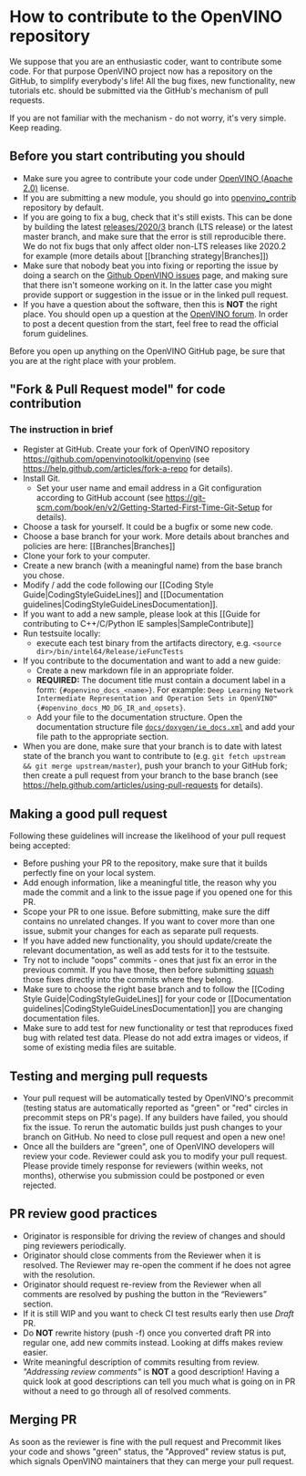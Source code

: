 # How to contribute to the OpenVINO repository

We suppose that you are an enthusiastic coder, want to contribute some code. For that purpose OpenVINO project now has a repository on the GitHub, to simplify everybody's life! All the bug fixes, new functionality, new tutorials etc. should be submitted via the GitHub's mechanism of pull requests.

If you are not familiar with the mechanism - do not worry, it's very simple. Keep reading.

## Before you start contributing you should

* Make sure you agree to contribute your code under [OpenVINO (Apache 2.0)] license.
* If you are submitting a new module, you should go into [openvino_contrib] repository by default.
* If you are going to fix a bug, check that it's still exists. This can be done by building the latest [releases/2020/3] branch (LTS release) or the latest master branch, and make sure that the error is still reproducible there. We do not fix bugs that only affect older non-LTS releases like 2020.2 for example (more details about [[branching strategy|Branches]])
* Make sure that nobody beat you into fixing or reporting the issue by doing a search on the [Github OpenVINO issues] page, and making sure that there isn't someone working on it. In the latter case you might provide support or suggestion in the issue or in the linked pull request.
* If you have a question about the software, then this is **NOT** the right place. You should open up a question at the [OpenVINO forum]. In order to post a decent question from the start, feel free to read the official forum guidelines.

Before you open up anything on the OpenVINO GitHub page, be sure that you are at the right place with your problem.

## "Fork & Pull Request model" for code contribution

### The instruction in brief
* Register at GitHub. Create your fork of OpenVINO repository https://github.com/openvinotoolkit/openvino (see https://help.github.com/articles/fork-a-repo for details).
* Install Git.
   * Set your user name and email address in a Git configuration according to GitHub account (see https://git-scm.com/book/en/v2/Getting-Started-First-Time-Git-Setup for details).
* Choose a task for yourself. It could be a bugfix or some new code.
* Choose a base branch for your work. More details about branches and policies are here: [[Branches|Branches]]
* Clone your fork to your computer.
* Create a new branch (with a meaningful name) from the base branch you chose.
* Modify / add the code following our [[Coding Style Guide|CodingStyleGuideLines]] and [[Documentation guidelines|CodingStyleGuideLinesDocumentation]].
* If you want to add a new sample, please look at this [[Guide for contributing to C++/C/Python IE samples|SampleContribute]]
* Run testsuite locally:
    * execute each test binary from the artifacts directory, e.g. `<source dir>/bin/intel64/Release/ieFuncTests`
* If you contribute to the documentation and want to add a new guide:
   * Create a new markdown file in an appropriate folder.
   * **REQUIRED:** The document title must contain a document label in a form: `{#openvino_docs_<name>}`. For example: `Deep Learning Network Intermediate Representation and Operation Sets in OpenVINO™ {#openvino_docs_MO_DG_IR_and_opsets}`.
   * Add your file to the documentation structure. Open the documentation structure file [`docs/doxygen/ie_docs.xml`] and add your file path to the appropriate section.
* When you are done, make sure that your branch is to date with latest state of the branch you want to contribute to (e.g. `git fetch upstream && git merge upstream/master`), push your branch to your GitHub fork; then create a pull request from your branch to the base branch (see https://help.github.com/articles/using-pull-requests for details).

## Making a good pull request

Following these guidelines will increase the likelihood of your pull request being accepted:

* Before pushing your PR to the repository, make sure that it builds perfectly fine on your local system.
* Add enough information, like a meaningful title, the reason why you made the commit and a link to the issue page if you opened one for this PR.
* Scope your PR to one issue. Before submitting, make sure the diff contains no unrelated changes. If you want to cover more than one issue, submit your changes for each as separate pull requests.
* If you have added new functionality, you should update/create the relevant documentation, as well as add tests for it to the testsuite.
* Try not to include "oops" commits - ones that just fix an error in the previous commit. If you have those, then before submitting [squash](#https://git-scm.com/book/en/v2/Git-Tools-Rewriting-History#Squashing-Commits) those fixes directly into the commits where they belong.
* Make sure to choose the right base branch and to follow the [[Coding Style Guide|CodingStyleGuideLines]] for your code or [[Documentation guidelines|CodingStyleGuideLinesDocumentation]] you are changing documentation files.
* Make sure to add test for new functionality or test that reproduces fixed bug with related test data. Please do not add extra images or videos, if some of existing media files are suitable.

## Testing and merging pull requests

* Your pull request will be automatically tested by OpenVINO's precommit (testing status are automatically reported as "green" or "red" circles in precommit steps on PR's page). If any builders have failed, you should fix the issue. To rerun the automatic builds just push changes to your branch on GitHub. No need to close pull request and open a new one!
* Once all the builders are "green", one of OpenVINO developers will review your code. Reviewer could ask you to modify your pull request. Please provide timely response for reviewers (within weeks, not months), otherwise you submission could be postponed or even rejected.

## PR review good practices
* Originator is responsible for driving the review of changes and should ping reviewers periodically.
* Originator should close comments from the Reviewer when it is resolved. The Reviewer may re-open the comment if he does not agree with the resolution.
* Originator should request re-review from the Reviewer when all comments are resolved by pushing the button in the “Reviewers” section.
* If it is still WIP and you want to check CI test results early then use _Draft_ PR.
* Do **NOT** rewrite history (push -f) once you converted draft PR into regular one, add new commits instead. Looking at diffs makes review easier.
* Write meaningful description of commits resulting from review. _"Addressing review comments"_ is **NOT** a good description! Having a quick look at good descriptions can tell you much what is going on in PR without a need to go through all of resolved comments.

## Merging PR

As soon as the reviewer is fine with the pull request and Precommit likes your code and shows "green" status, the "Approved" review status is put, which signals OpenVINO maintainers that they can merge your pull request.

[OpenVINO (Apache 2.0)]:https://github.com/openvinotoolkit/openvino/blob/master/LICENSE
[openvino_contrib]:https://github.com/openvinotoolkit/openvino_contrib
[releases/2020/3]:https://github.com/openvinotoolkit/openvino/tree/releases/2020/3
[Github OpenVINO issues]:https://github.com/openvinotoolkit/openvino/issues
[OpenVINO forum]:https://community.intel.com/t5/Intel-Distribution-of-OpenVINO/bd-p/distribution-openvino-toolkit
[`docs/doxygen/ie_docs.xml`]: https://github.com/openvinotoolkit/openvino/blob/master/docs/doxygen/ie_docs.xml